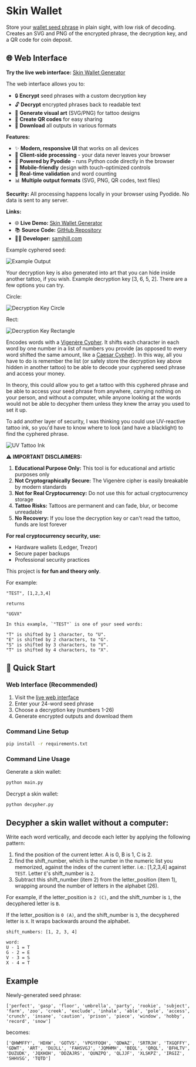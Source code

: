 Skin Wallet
====

Store your [wallet seed phrase](https://unchained.com/blog/what-is-a-bitcoin-seed-phrase/) in plain sight, with low risk of decoding. Creates an SVG and PNG of the encrypted phrase, the decryption key, and a QR code for coin deposit.

## 🌐 Web Interface

**Try the live web interface:** [Skin Wallet Generator](https://samjhill.github.io/skin-wallet/)

The web interface allows you to:
- 🔒 **Encrypt** seed phrases with a custom decryption key
- 🔓 **Decrypt** encrypted phrases back to readable text
- 🎨 **Generate visual art** (SVG/PNG) for tattoo designs
- 📱 **Create QR codes** for easy sharing
- 💾 **Download** all outputs in various formats

**Features:**
- ✨ **Modern, responsive UI** that works on all devices
- 🔐 **Client-side processing** - your data never leaves your browser
- 🚀 **Powered by Pyodide** - runs Python code directly in the browser
- 📱 **Mobile-friendly** design with touch-optimized controls
- 🎯 **Real-time validation** and word counting
- 📊 **Multiple output formats** (SVG, PNG, QR codes, text files)

**Security:** All processing happens locally in your browser using Pyodide. No data is sent to any server.

**Links:**
- 🌐 **Live Demo:** [Skin Wallet Generator](https://samjhill.github.io/skin-wallet/)
- 📚 **Source Code:** [GitHub Repository](https://github.com/samjhill/skin-wallet)
- 👨‍💻 **Developer:** [samjhill.com](https://samjhill.com)

Example cyphered seed:

![Example Output](./images/cyphered-seed.png)


Your decryption key is also generated into art that you can hide inside another tattoo, if you wish.
Example decryption key [3, 6, 5, 2]. There are a few options you can try.

Circle:

![Decryption Key Circle](./images/decryption-key-circle.png)

Rect:

![Decryption Key Rectangle](./images/decryption-key-rect.png)



Encodes words with a [Vigenère Cypher](https://en.wikipedia.org/wiki/Vigen%C3%A8re_cipher). It shifts each character in each word by one number in a list of numbers you provide (as opposed to every word shifted the same amount, like a [Caesar Cypher](https://en.wikipedia.org/wiki/Caesar_cipher)). In this way, all you have to do is remember the list (or safely store the decryption key above hidden in another tattoo) to be able to decode your cyphered seed phrase and access your money. 

In theory, this could allow you to get a tattoo with this cyphered phrase and be able to access your seed phrase from anywhere, carrying nothing on your person, and without a computer, while anyone looking at the words would not be able to decypher them unless they knew the array you used to set it up.

To add another layer of security, I was thinking you could use UV-reactive tattoo ink, so you'd have to know where to look (and have a blacklight) to find the cyphered phrase.

![UV Tattoo Ink](./images/blacklight_tattoo.jpeg)

⚠️ **IMPORTANT DISCLAIMERS:**

1. **Educational Purpose Only:** This tool is for educational and artistic purposes only
2. **Not Cryptographically Secure:** The Vigenère cipher is easily breakable by modern standards
3. **Not for Real Cryptocurrency:** Do not use this for actual cryptocurrency storage
4. **Tattoo Risks:** Tattoos are permanent and can fade, blur, or become unreadable
5. **No Recovery:** If you lose the decryption key or can't read the tattoo, funds are lost forever

**For real cryptocurrency security, use:**
- Hardware wallets (Ledger, Trezor)
- Secure paper backups
- Professional security practices

This project is **for fun and theory only**.

For example:

```
"TEST", [1,2,3,4]

returns

"UGVX"

In this example, `"TEST"` is one of your seed words:

"T" is shifted by 1 character, to "U".
"E" is shifted by 2 characters, to "G".
"S" is shifted by 3 characters, to "V".
"T" is shifted by 4 characters, to "X".
```

## 🚀 Quick Start

### Web Interface (Recommended)
1. Visit the [live web interface](https://yourusername.github.io/skin-wallet/)
2. Enter your 24-word seed phrase
3. Choose a decryption key (numbers 1-26)
4. Generate encrypted outputs and download them

### Command Line Setup
```bash
pip install -r requirements.txt
```

### Command Line Usage

Generate a skin wallet:
```bash
python main.py
```

Decrypt a skin wallet:
```bash
python decypher.py
```

Decypher a skin wallet without a computer:
----

Write each word vertically, and decode each letter by applying the following pattern:


1) find the position of the current letter. A is 0, B is 1, C is 2. 
2) find the shift_number, which is the number in the numeric list you memorized, against the index of the current letter. i.e.: [1,2,3,4] against `TEST`. Letter `E`'s shift_number is `2`.
3) Subtract this shift_number (item 2) from the letter_position (item 1), wrapping around the number of letters in the alphabet (26). 

For example, if the letter_position is `2 (C)`, and the shift_number is `1`, the decyphered letter is `B`. 

If the letter_position is `0 (A)`, and the shift_number is `3`, the decyphered letter is `X`. It wraps backwards around the alphabet.

```
shift_numbers: [1, 2, 3, 4]

word:
U - 1 = T
G - 2 = E
V - 3 = S
X - 4 = T
```



Example
----

Newly-generated seed phrase:
```
['perfect', 'gasp', 'floor', 'umbrella', 'party', 'rookie', 'subject', 'farm', 'zoo', 'creek', 'exclude', 'inhale', 'able', 'pole', 'access', 'crunch', 'insane', 'caution', 'prison', 'piece', 'window', 'hobby', 'record', 'snow']
```

becomes:
```
['QHWMFFY', 'HDXW', 'GOTVS', 'VPGYFOQH', 'QDWAZ', 'SRTRJH', 'TXGQFFY', 'GDWT', 'ART', 'DUJLL', 'FAHSVGJ', 'JQMHMH', 'BEQL', 'QRQL', 'BFHLTV', 'DUZUDK', 'JQXHOH', 'DDZAJRS', 'QUNZPQ', 'QLJJF', 'XLSKPZ', 'IRGIZ', 'SHHVSG', 'TQTD']
```